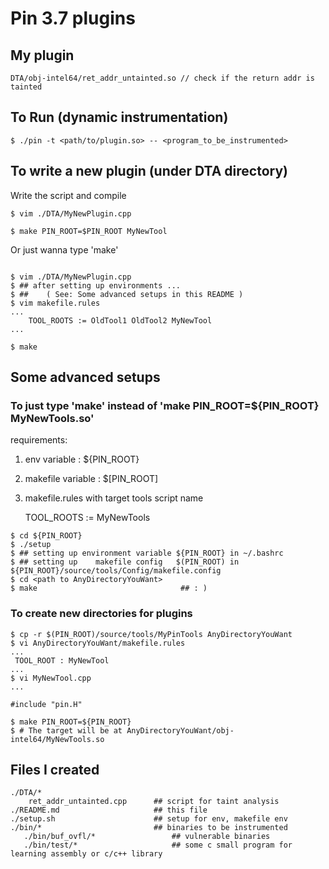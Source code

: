 # Pin 3.7 plugins
## My plugin 
    
    DTA/obj-intel64/ret_addr_untainted.so // check if the return addr is tainted 



## To Run (dynamic instrumentation)

```
$ ./pin -t <path/to/plugin.so> -- <program_to_be_instrumented>

```

## To write a new plugin (under DTA directory)

Write the script and compile

```
$ vim ./DTA/MyNewPlugin.cpp

$ make PIN_ROOT=$PIN_ROOT MyNewTool

```
Or just wanna type 'make'

```

$ vim ./DTA/MyNewPlugin.cpp
$ ## after setting up environments ...
$ ##    ( See: Some advanced setups in this README )
$ vim makefile.rules
...
    TOOL_ROOTS := OldTool1 OldTool2 MyNewTool
...

$ make 

```


## Some advanced setups

### To just type 'make' instead of 'make PIN_ROOT=${PIN_ROOT} MyNewTools.so'

requirements:
1. env variable       : ${PIN_ROOT}
2. makefile variable  : $[PIN_ROOT]
3. makefile.rules with target tools script name

    TOOL_ROOTS := MyNewTools

```
$ cd ${PIN_ROOT}
$ ./setup
$ ## setting up environment variable ${PIN_ROOT} in ~/.bashrc
$ ## setting up    makefile config   $(PIN_ROOT) in ${PIN_ROOT}/source/tools/Config/makefile.config
$ cd <path to AnyDirectoryYouWant>
$ make                                ## : )
```
### To create new directories for plugins

```
$ cp -r $(PIN_ROOT)/source/tools/MyPinTools AnyDirectoryYouWant
$ vi AnyDirectoryYouWant/makefile.rules
...
 TOOL_ROOT : MyNewTool
...
$ vi MyNewTool.cpp
...

#include "pin.H"

$ make PIN_ROOT=${PIN_ROOT} 
$ # The target will be at AnyDirectoryYouWant/obj-intel64/MyNewTools.so

```


## Files I created

```
./DTA/*
    ret_addr_untainted.cpp      ## script for taint analysis
./README.md                     ## this file
./setup.sh                      ## setup for env, makefile env
./bin/*                         ## binaries to be instrumented
   ./bin/buf_ovfl/*                 ## vulnerable binaries
   ./bin/test/*                     ## some c small program for learning assembly or c/c++ library

```
```
